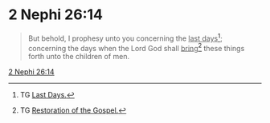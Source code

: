 # 2 Nephi 26:14

> But behold, I prophesy unto you concerning the <u>last days</u>[^a]; concerning the days when the Lord God shall <u>bring</u>[^b] these things forth unto the children of men.

[2 Nephi 26:14](https://www.churchofjesuschrist.org/study/scriptures/bofm/2-ne/26?lang=eng&id=p14#p14)


[^a]: TG [Last Days.](https://www.churchofjesuschrist.org/study/scriptures/tg/last-days?lang=eng)
[^b]: TG [Restoration of the Gospel.](https://www.churchofjesuschrist.org/study/scriptures/tg/restoration-of-the-gospel?lang=eng)
